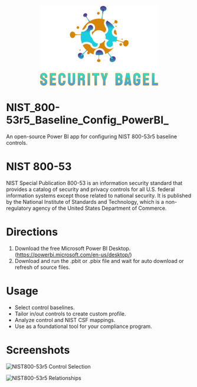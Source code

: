 <p align="center">
  <img src="https://github.com/SecurityBagel/SecurityBagel/blob/main/SecurityBagel.png"/>
</p>

# NIST_800-53r5_Baseline_Config_PowerBI_
An open-source Power BI app for configuring NIST 800-53r5 baseline controls. 

# NIST 800-53 
NIST Special Publication 800-53 is an information security standard that provides a catalog of security and privacy controls for all U.S. federal information systems except those related to national security. 
It is published by the National Institute of Standards and Technology, which is a non-regulatory agency of the United States Department of Commerce.

# Directions
1. Download the free Microsoft Power BI Desktop. (https://powerbi.microsoft.com/en-us/desktop/)  
2. Download and run the .pbit or .pbix file and wait for auto download or refresh of source files.

# Usage
- Select control baselines.
- Tailor in/out controls to create custom profile.
- Analyze control and NIST CSF mappings.
- Use as a foundational tool for your compliance program.
  
# Screenshots

![NIST800-53r5 Control Selection](https://github.com/SecurityBagel/NIST_800-53r5_Baseline_Config_PowerBI_/assets/138625733/cc03c434-a234-466b-a27a-cb95583f6487)

![NIST800-53r5 Relationships](https://github.com/SecurityBagel/NIST_800-53r5_Baseline_Config_PowerBI_/assets/138625733/84a97132-f4ef-4093-9c13-49f9a4763012)
